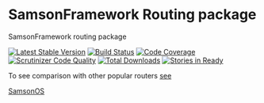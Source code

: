 # SamsonFramework Routing package
 
SamsonFramework routing package

[![Latest Stable Version](https://poser.pugx.org/samsonframework/routing/v/stable.svg)](https://packagist.org/packages/samsonframework/routing)
[![Build Status](https://scrutinizer-ci.com/g/samsonframework/routing/badges/build.png?b=master)](https://scrutinizer-ci.com/g/samsonframework/routing/build-status/master)
[![Code Coverage](https://scrutinizer-ci.com/g/samsonframework/routing/badges/coverage.png?b=master)](https://scrutinizer-ci.com/g/samsonframework/routing/?branch=master)
[![Scrutinizer Code Quality](https://scrutinizer-ci.com/g/samsonframework/routing/badges/quality-score.png?b=master)](https://scrutinizer-ci.com/g/samsonframework/routing/?branch=master) 
[![Total Downloads](https://poser.pugx.org/samsonframework/routing/downloads.svg)](https://packagist.org/packages/samsonframework/routing)
[![Stories in Ready](https://badge.waffle.io/samsonframework/routing.png?label=ready&title=Ready)](https://waffle.io/samsonframework/routing)

To see comparison with other popular routers [see](http://github.com/samsonframework/routingcompare) 

[SamsonOS](http://samsonos.com)
